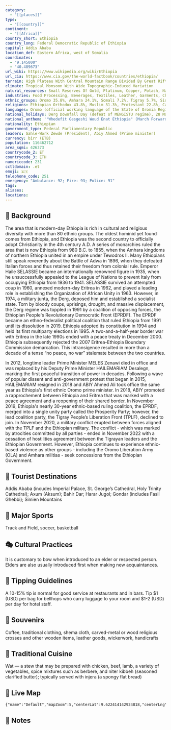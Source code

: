 ```yaml
---
category:
  - "[[places]]"
type:
  - "[[country]]"
continent:
  - "[[Africa]]"
country_short: Ethiopia
country_long: Federal Democratic Republic of Ethiopia
capital: Addis Ababa
location_def: Eastern Africa, west of Somalia
coordinates:
  - "9.145000"
  - "40.489673"
url_wiki: https://www.wikipedia.org/wiki/Ethiopia
url_cia: https://www.cia.gov/the-world-factbook/countries/ethiopia/
terrain: High Plateau With Central Mountain Range Divided By Great Rift Valley
climate: Tropical Monsoon With Wide Topographic-Induced Variation
natural_resources: Small Reserves Of Gold, Platinum, Copper, Potash, Natural Gas, Hydropower
industries: Food Processing, Beverages, Textiles, Leather, Garments, Chemicals, Metals Processing, Cement
ethnic_groups: Oromo 35.8%, Amhara 24.1%, Somali 7.2%, Tigray 5.7%, Sidama 4.1%, Guragie 2.6%, Welaita 2.3%, Afar 2.2%, Silte 1.3%, Kefficho 1.2%, other 13.5% (2022 est.)
religions: Ethiopian Orthodox 43.8%, Muslim 31.3%, Protestant 22.8%, Catholic 0.7%, traditional 0.6%, other 0.8% (2016 est.)
languages: Oromo (official working language of the State of Oromia Regional State) 33.8%, Amharic (official national language) 29.3%, Somali (official working language of Somali Regional State) 6.2%, Tigrigna (Tigrinya) (official working language of the Tigray Regional State) 5.9%, Sidamo 4%, Wolaytta 2.2%, Gurage 2%, Afar (official working language of the Afar Regional State) 1.7%, Hadiyya 1.7%, Gamo 1.5%, Gedeo 1.3%, Opuuo 1.2%, Kafa 1.1%, other 8.1%, English (major foreign language taught in schools), Arabic (2007 est.)
national_holidays: Derg Downfall Day (defeat of MENGISTU regime), 28 May (1991)
national_anthem: '"Whedefit Gesgeshi Woud Enat Ethiopia" (March Forward, Dear Mother Ethiopia)'
nationality: Ethiopian
government_type: Federal Parliamentary Republic
leaders: Sahle-Work Zewde (President), Abiy Ahmed (Prime minister)
currency: birr (ETB)
population: 116462712
area_sqmi: 426373
countrycode_2: ET
countrycode_3: ETH
numericcode: 231
cctldomain: .et
emoji: 🇪🇹
telephone_code: 251
emergency: "Ambulance: 92; Fire: 93; Police: 91"
tags: 
aliases: 
locations:
---
```

## 🌱 Background
The area that is modern-day Ethiopia is rich in cultural and religious diversity with more than 80 ethnic groups. The oldest hominid yet found comes from Ethiopia, and Ethiopia was the second country to officially adopt Christianity in the 4th century A.D. A series of monarchies ruled the area that is now Ethiopia from 980 B.C. to 1855, when the Amhara kingdoms of northern Ethiopia united in an empire under Tewodros II. Many Ethiopians still speak reverently about the Battle of Adwa in 1896, when they defeated Italian forces and thus retained their freedom from colonial rule. Emperor Haile SELASSIE became an internationally renowned figure in 1935, when he unsuccessfully appealed to the League of Nations to prevent Italy from occupying Ethiopia from 1936 to 1941. SELASSIE survived an attempted coup in 1960, annexed modern-day Eritrea in 1962, and played a leading role in establishing the Organization of African Unity in 1963. However, in 1974, a military junta, the Derg, deposed him and established a socialist state. Torn by bloody coups, uprisings, drought, and massive displacement, the Derg regime was toppled in 1991 by a coalition of opposing forces, the Ethiopian People's Revolutionary Democratic Front (EPRDF). The EPRDF became an ethno-federalist political coalition that ruled Ethiopia from 1991 until its dissolution in 2019. Ethiopia adopted its constitution in 1994 and held its first multiparty elections in 1995. A two-and-a-half-year border war with Eritrea in the late 1990s ended with a peace treaty in December 2000. Ethiopia subsequently rejected the 2007 Eritrea-Ethiopia Boundary Commission demarcation. This intransigence resulted in more than a decade of a tense “no peace, no war” stalemate between the two countries.

In 2012, longtime leader Prime Minister MELES Zenawi died in office and was replaced by his Deputy Prime Minister HAILEMARIAM Desalegn, marking the first peaceful transition of power in decades. Following a wave of popular dissent and anti-government protest that began in 2015, HAILEMARIAM resigned in 2018 and ABIY Ahmed Ali took office the same year as Ethiopia's first ethnic Oromo prime minister. In 2018, ABIY promoted a rapprochement between Ethiopia and Eritrea that was marked with a peace agreement and a reopening of their shared border. In November 2019, Ethiopia's nearly 30-year ethnic-based ruling coalition, the EPRDF, merged into a single unity party called the Prosperity Party; however, the lead coalition party, the Tigray People’s Liberation Front (TPLF), declined to join. In November 2020, a military conflict erupted between forces aligned with the TPLF and the Ethiopian military. The conflict - which was marked by atrocities committed by all parties - ended in November 2022 with a cessation of hostilities agreement between the Tigrayan leaders and the Ethiopian Government. However, Ethiopia continues to experience ethnic-based violence as other groups - including the Oromo Liberation Army (OLA) and Amhara militias - seek concessions from the Ethiopian Government.

## 📌 Tourist Destinations
Addis Ababa (incudes Imperial Palace, St. George’s Cathedral, Holy Trinity Cathedral); Axum (Aksum); Bahir Dar; Harar Jugol; Gondar (includes Fasil Ghebbi); Simien Mountains

## 🥇 Major Sports
Track and Field, soccer, basketball

## 🎭 Cultural Practices
It is customary to bow when introduced to an elder or respected person. Elders are also usually introduced first when making new acquaintances.

## 🫰 Tipping Guidelines
A 10-15% tip is normal for good service at restaurants and in bars. Tip $1 (USD) per bag for bellhops who carry luggage to your room and $1-2 (USD) per day for hotel staff.

## 🎁 Souvenirs
Coffee, traditional clothing, shema cloth, carved-metal or wood religious crosses and other wooden items, leather goods, wickerwork, handicrafts

## 🍲 Traditional Cuisine
Wat — a stew that may be prepared with chicken, beef, lamb, a variety of vegetables, spice mixtures such as berbere, and niter kibbeh (seasoned clarified butter); typically served with injera (a spongy flat bread)

## 📡 Live Map
```mapview
{"name":"Default","mapZoom":5,"centerLat":9.622414142924818,"centerLng":40.89116778836403,"query":"","chosenMapSource":0}
```

## 📒 Notes

